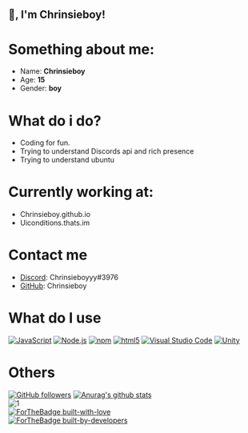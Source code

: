 ## 👋, I'm Chrinsieboy!

# Something about me:
- Name: **Chrinsieboy**
- Age: **15**
- Gender: **boy**

# What do i do?
- Coding for fun.
- Trying to understand Discords api and rich presence
- Trying to understand ubuntu

# Currently working at:
- Chrinsieboy.github.io
- Uiconditions.thats.im

# Contact me 
- [Discord](https://discord.com/): Chrinsieboyyy#3976
- [GitHub](https://github.com/): Chrinsieboy

# What do I use
[<img alt="JavaScript" src="https://img.shields.io/badge/-JavaScript-edb200?style=flat-square&logo=javascript&logoColor=white" />](https://developer.mozilla.org/en-US/docs/Web/JavaScript) [<img alt="Node.js" src="https://img.shields.io/badge/-Node.js-43853d?style=flat-square&logo=Node.js&logoColor=white" />](https://nodejs.org) [<img alt="npm" src="https://img.shields.io/badge/-NPM-CB3837?style=flat-square&logo=npm&logoColor=white" />](https://npmjs.com) [<img alt="html5" src="https://img.shields.io/badge/-HTML5-E34F26?style=flat-square&logo=html5&logoColor=white" />](https://developer.mozilla.org/en-US/docs/Web/Guide/HTML/HTML5) [<img alt="Visual Studio Code" src="https://img.shields.io/badge/-Visual Studio Code-007ACC?style=flat-square&logo=visual-studio-code&logoColor=white" />](https://code.visualstudio.com/) [![Unity](https://img.shields.io/badge/Unity-57b9d3.svg?style=flat&logo=unity)](https://unity3d.com)

# Others
[![GitHub followers](https://img.shields.io/github/followers/Chrinsieboy.svg?style=social&label=Follow&maxAge=2592000)](https://github.com/Chrinsieboy?tab=followers)
[![Anurag's github stats](https://github-readme-stats.vercel.app/api?username=Chrinsieboy&theme=blue-green)](https://github.com/anuraghazra/github-readme-stats)<br>
![1](https://github-readme-stats.vercel.app/api/top-langs/?username=Chrinsieboy&theme=blue-green)<br>
[![ForTheBadge built-with-love](http://ForTheBadge.com/images/badges/built-with-love.svg)](https://GitHub.com/Chrinsieboy/)<br>
[![ForTheBadge built-by-developers](http://ForTheBadge.com/images/badges/built-by-developers.svg)](https://GitHub.com/Chrinsieboy/)

